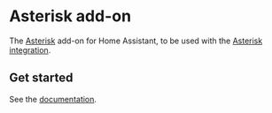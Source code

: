 # Asterisk add-on

The [Asterisk](https://github.com/asterisk/asterisk) add-on for Home Assistant, to be used with the [Asterisk integration](https://github.com/TECH7Fox/Asterisk-integration).

## Get started

See the [documentation](Asterisk/DOCS.md).
